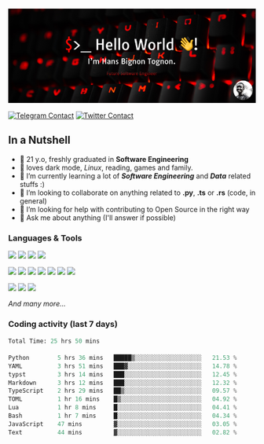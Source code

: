 ![Cover](assets/gh-readme-cover.png)

[![Telegram Contact](https://img.shields.io/badge/Telegram-%230088CC.svg?style=for-the-badge&logo=telegram&logoColor=white)](https://t.me/hanstobi) [![Twitter Contact](https://img.shields.io/badge/Twitter-%2308A0E9.svg?style=for-the-badge&logo=twitter&logoColor=white)](https://twitter.com/_tobihans)

## In a Nutshell
- 👤 21 y.o, freshly graduated in **Software Engineering**
- 🖤 loves dark mode, *Linux*, reading, games and family.
- 🌱 I’m currently learning a lot of ***Software Engineering*** and ***Data*** related stuffs :)
- 👯 I’m looking to collaborate on anything related to **.py**, **.ts** or **.rs** (code, in general)
- 🤔 I’m looking for help with contributing to Open Source in the right way
- 💬 Ask me about anything (I'll answer if possible)

### Languages & Tools
![](https://img.shields.io/badge/Linux-%23eab30f.svg?style=for-the-badge&logo=linux&logoColor=black) ![](https://img.shields.io/badge/Git-%23e54a2f.svg?style=for-the-badge&logo=git&logoColor=white) ![](https://img.shields.io/badge/Github-%231a1d21.svg?style=for-the-badge&logo=github&logoColor=white) ![](https://img.shields.io/badge/Docker-%230394f0.svg?style=for-the-badge&logo=docker&logoColor=white)

![](https://img.shields.io/badge/C-%231a1d21.svg?style=for-the-badge&logo=C&logoColor=white) ![](https://img.shields.io/badge/TypeScript-%230074c2.svg?style=for-the-badge&logo=typescript&logoColor=white) ![](https://img.shields.io/badge/Python-%23f0c540.svg?style=for-the-badge&logo=python) ![](https://img.shields.io/badge/Rust-%23ea4800.svg?style=for-the-badge&logo=rust) ![](https://img.shields.io/badge/Php-%237175aa.svg?style=for-the-badge&logo=php&logoColor=white) ![](https://img.shields.io/badge/HTML-%23d84924.svg?style=for-the-badge&logo=html5&logoColor=white) ![](https://img.shields.io/badge/Scss-%23c45f92.svg?style=for-the-badge&logo=sass&logoColor=white)

![](https://img.shields.io/badge/Vue-%23314559.svg?style=for-the-badge&logo=vue.js) ![](https://img.shields.io/badge/Laravel-%23e54a2f.svg?style=for-the-badge&logo=laravel&logoColor=white) ![](https://img.shields.io/badge/Adonis-%235a45ff.svg?style=for-the-badge&logo=adonisjs)

*And many more...*

### Coding activity (last 7 days)
<!--START_SECTION:waka-->

```python
Total Time: 25 hrs 50 mins

Python        5 hrs 36 mins   █████▒░░░░░░░░░░░░░░░░░░░   21.53 %
YAML          3 hrs 51 mins   ███▓░░░░░░░░░░░░░░░░░░░░░   14.78 %
typst         3 hrs 14 mins   ███░░░░░░░░░░░░░░░░░░░░░░   12.45 %
Markdown      3 hrs 12 mins   ███░░░░░░░░░░░░░░░░░░░░░░   12.32 %
TypeScript    2 hrs 29 mins   ██▒░░░░░░░░░░░░░░░░░░░░░░   09.57 %
TOML          1 hr 16 mins    █▒░░░░░░░░░░░░░░░░░░░░░░░   04.92 %
Lua           1 hr 8 mins     █░░░░░░░░░░░░░░░░░░░░░░░░   04.41 %
Bash          1 hr 7 mins     █░░░░░░░░░░░░░░░░░░░░░░░░   04.34 %
JavaScript    47 mins         ▓░░░░░░░░░░░░░░░░░░░░░░░░   03.05 %
Text          44 mins         ▓░░░░░░░░░░░░░░░░░░░░░░░░   02.82 %
```

<!--END_SECTION:waka-->
